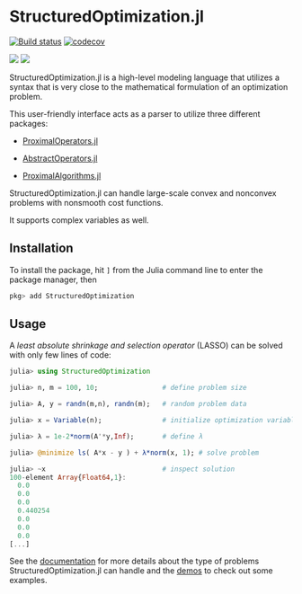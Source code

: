 # StructuredOptimization.jl

[![Build status](https://github.com/kul-optec/StructuredOptimization.jl/workflows/CI/badge.svg)](https://github.com/kul-optec/StructuredOptimization.jl/actions?query=workflow%3ACI)
[![codecov](https://codecov.io/gh/kul-optec/StructuredOptimization.jl/branch/master/graph/badge.svg)](https://codecov.io/gh/kul-optec/StructuredOptimization.jl)

[![](https://img.shields.io/badge/docs-stable-blue.svg)](https://kul-optec.github.io/StructuredOptimization.jl/stable)
[![](https://img.shields.io/badge/docs-latest-blue.svg)](https://kul-optec.github.io/StructuredOptimization.jl/latest)

StructuredOptimization.jl is a high-level modeling language
that utilizes a syntax that is very close to
the mathematical formulation of an optimization problem.

This user-friendly interface
acts as a parser to utilize
three different packages:

* [ProximalOperators.jl](https://github.com/kul-optec/ProximalOperators.jl)

* [AbstractOperators.jl](https://github.com/kul-optec/AbstractOperators.jl)

* [ProximalAlgorithms.jl](https://github.com/kul-optec/ProximalAlgorithms.jl)

StructuredOptimization.jl can handle large-scale convex and nonconvex problems with nonsmooth cost functions.

It supports complex variables as well.

## Installation

To install the package, hit `]` from the Julia command line to enter the package manager, then

```julia
pkg> add StructuredOptimization
```

## Usage

A *least absolute shrinkage and selection operator* (LASSO) can be solved with only few lines of code:

```julia
julia> using StructuredOptimization

julia> n, m = 100, 10;                # define problem size

julia> A, y = randn(m,n), randn(m);   # random problem data

julia> x = Variable(n);               # initialize optimization variable

julia> λ = 1e-2*norm(A'*y,Inf);       # define λ    

julia> @minimize ls( A*x - y ) + λ*norm(x, 1); # solve problem

julia> ~x                             # inspect solution
100-element Array{Float64,1}:
  0.0
  0.0
  0.0
  0.440254
  0.0
  0.0
  0.0
[...]
```

See the [documentation](https://kul-optec.github.io/StructuredOptimization.jl/latest) for more details about the type of problems StructuredOptimization.jl can handle and the [demos](https://kul-optec.github.io/StructuredOptimization.jl/stable/demos/) to check out some examples.
